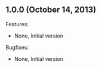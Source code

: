## 1.0.0 (October 14, 2013)

Features:

  - None, Initial version

Bugfixes:

  - None, Initial version